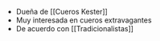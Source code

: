 - Dueña de [[Cueros Kester]]
- Muy interesada en cueros extravagantes
- De acuerdo con [[Tradicionalistas]]